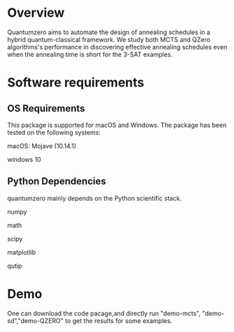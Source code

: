 # Overview

Quantumzero aims to automate the design of annealing schedules in a hybrid quantum-classical framework. We study both MCTS and QZero algorithms's performance in discovering effective annealing schedules even when the annealing time is short for the 3-SAT examples.

# Software requirements

## OS Requirements
This package is supported for macOS and Windows. The package has been tested on the following systems:

macOS: Mojave (10.14.1)

windows 10

## Python Dependencies
quantumzero mainly depends on the Python scientific stack.

numpy

math

scipy

matplotlib

qutip


# Demo
One can download the code pacage,and directly run "demo-mcts", "demo-sd","demo-QZERO" to get the results for some examples.
